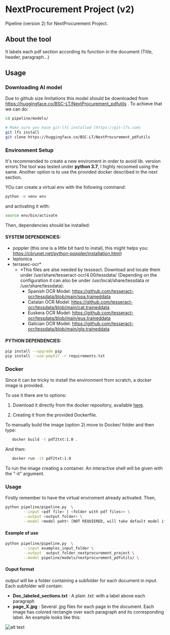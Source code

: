 # NextProcurement Project (v2)

Pipeline (version 2) for NextProcurement Project.


## About the tool
It labels each pdf section according its function in the document (Title, header, paragraph...)

## Usage

### Downloading AI model

Due to github size limitations this model should be downloaded from https://huggingface.co/BSC-LT/NextProcurement_pdfutils . To achieve that we can do:


```bash
cd pipeline/models/

# Make sure you have git-lfs installed (https://git-lfs.com)
git lfs install
git clone https://huggingface.co/BSC-LT/NextProcurement_pdfutils
```


### Environment Setup
It's recommended to create a new enviroment in order to avoid lib. version errors.The tool was tested under **python 3.7**, I highly recoomed using the same. Another option is to use the provided docker described in the next section.

YOu can create a virtual env with the following command:

```bash
python -m venv env 
```

and activating it with:


```bash
source env/bin/activate
```

Then, dependencies should be installed:



#### SYSTEM DEPENDENCIES:
 - poppler (this one is a little bit hard to install, this might helps you: https://cbrunet.net/python-poppler/installation.html)
 - leptonica
 - terrasec-ocr*
   - *This files are alse needed by tesseact. Download and locate them under /usr/share/tesseract-ocr/4.00/tessdata/ (Depending on the configuration it can also be under /usr/local/share/tessdata or /usr/share/tessdata):
     - Spanish OCR Model: https://github.com/tesseract-ocr/tessdata/blob/main/spa.traineddata
     - Catalan OCR Model: https://github.com/tesseract-ocr/tessdata/blob/main/cat.traineddata
     - Euskera OCR Model: https://github.com/tesseract-ocr/tessdata/blob/main/eus.traineddata
     - Galician OCR Model: https://github.com/tesseract-ocr/tessdata/blob/main/glg.traineddata



#### PYTHON DEPENDENCIES:
```bash
pip install --upgrade pip
pip install --use-pep517 -r requirements.txt
```



### Docker

Since it can be tricky to install the environment from scratch, a docker image is provided. 

To use it there are to options:

 1. Download it directly from the docker repository, available [here](https://hub.docker.com/r/adriwitek/pdf2txt).

 2. Creating it from the provided Dockerfile.

    
   To manually build the image (option 2) move to Docker/ folder and then type:

```bash
   docker build -t pdf2txt:1.0 .
```

And then:

```bash
   docker run -it pdf2txt:1.0
```

To run the image creating a container. An interactive shell will be given with the "-it" argument.


### Usage
Firstly remember to have the virtual enviroment already activated. Then,

```bash
python pipeline/pipeline.py  \
        --input <pdf file> | <folder with pdf files>> \
        --output <output folder> \
        --model <model paht> [NOT REQUIERED, will take default model if not specified] (desired model classify the sections (excluding tables) (title, header,etc.) )
```

#### Example of use

```bash
python pipeline/pipeline.py  \
        --input examples_input_folder \
        --output  output_folder_nextprocurement_project \
        --model pipeline/models/nextprocurement_pdfutils/ \
```
#### Ouput format

*output* will be a folder containing a subfolder for each document in *input*. Each subfolder will contain:
- **Doc_labeled_sections.txt** : A plain .txt:  with a label above each paragraph
- **page_X.jpg** : Several .jpg files for each page in the document. Each image has colored rectangle over each paragraph and its corresponding label. An example looks like this:

![alt text](https://github.com/TeMU-BSC/NextProcurement_v2/blob/main/img/page_0.jpg "Example of an page_X.jpg")




